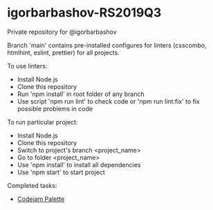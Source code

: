 # igorbarbashov-RS2019Q3

Private repository for @igorbarbashov

Branch 'main' contains pre-installed configures for linters (csscombo, htmlhint, eslint, prettier) for all projects.

To use linters:

- Install Node.js
- Clone this repository
- Run 'npm install' in root folder of any branch
- Use script 'npm run lint' to check code or 'npm run lint:fix' to fix possible problems in code

To run particular project:

- Install Node.js
- Clone this repository
- Switch to project's branch <project_name>
- Go to folder <project_name>
- Use 'npm install' to install all dependencies
- Use 'npm start' to start project

Completed tasks:

- [Codejam Palette](https://github.com/rolling-scopes-school/igorbarbashov-RS2019Q3/tree/codejam-palette/codejam-palette)
